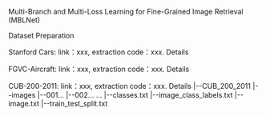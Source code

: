 Multi-Branch and Multi-Loss Learning for Fine-Grained Image Retrieval (MBLNet)

Dataset Preparation

Stanford Cars: link：xxx, extraction code：xxx.
Details

FGVC-Aircraft: link：xxx, extraction code：xxx.
Details

CUB-200-2011: link：xxx, extraction code：xxx.
Details
|--CUB_200_2011 
  |--images 
       |--001...
       |--002... 
       ... 
  |--classes.txt 
  |--image_class_labels.txt 
  |--image.txt 
  |--train_test_split.txt
